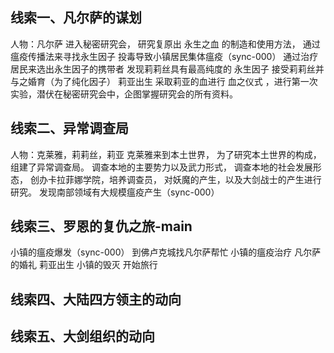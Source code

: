 ## 线索一、凡尔萨的谋划
人物：凡尔萨
进入秘密研究会，
研究复原出 永生之血 的制造和使用方法，
通过瘟疫传播法来寻找永生因子
投毒导致小镇居民集体瘟疫（sync-000）
通过治疗居民来选出永生因子的携带者
发现莉莉丝具有最高纯度的 永生因子 
接受莉莉丝并与之婚育（为了纯化因子）
莉亚出生
采取莉亚的血进行 血之仪式 ，进行第一次实验，潜伏在秘密研究会中，企图掌握研究会的所有资料。

## 线索二、异常调查局
人物：克莱雅，莉莉丝，莉亚
克莱雅来到本土世界，
为了研究本土世界的构成，组建了异常调查局。
调查本地的主要势力以及武力形式，
调查本地的社会发展形态，
创办卡拉菲娜学院，培养调查员，
对妖魔的产生，以及大剑战士的产生进行研究。
发现南部领域有大规模瘟疫产生（sync-000）

## 线索三、罗恩的复仇之旅-main
小镇的瘟疫爆发（sync-000）
到佛卢克城找凡尔萨帮忙
小镇的瘟疫治疗
凡尔萨的婚礼
莉亚出生
小镇的毁灭
开始旅行




## 线索四、大陆四方领主的动向

## 线索五、大剑组织的动向